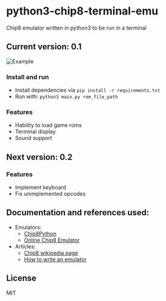# python3-chip8-terminal-emu

Chip8 emulator written in python3 to be run in a terminal

## Current version: 0.1

![Example](http://brovador.github.io/python3-chip8-terminal-emu/demo1.png)

### Install and run
* Install dependencies via ```pip install -r requirements.txt```
* Run with: ```python3 main.py rom_file_path```

### Features
* Hability to load game roms
* Terminal display
* Sound support

## Next version: 0.2

### Features
* Implement keyboard
* Fix unimplemented opcodes

## Documentation and references used:

* Emulators:
  * [Chip8Python](https://github.com/craigthomas/Chip8Python)
  * [Online Chip8 Emulator](http://mir3z.github.io/chip8-emu/)
* Articles:
  * [Chip8 wikipedia page](https://en.wikipedia.org/wiki/CHIP-8)
  * [How to write an emulator](http://www.multigesture.net/articles/how-to-write-an-emulator-chip-8-interpreter/)

## License
MIT
